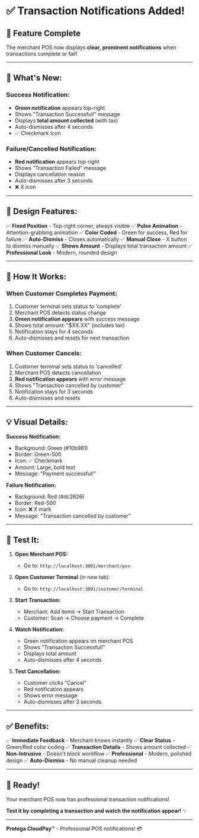 # ✅ Transaction Notifications Added!

## 🎉 Feature Complete

The merchant POS now displays **clear, prominent notifications** when transactions complete or fail!

---

## 📢 What's New:

### Success Notification:
- **Green notification** appears top-right
- Shows "Transaction Successful!" message
- Displays **total amount collected** (with tax)
- Auto-dismisses after 4 seconds
- ✅ Checkmark icon

### Failure/Cancelled Notification:
- **Red notification** appears top-right
- Shows "Transaction Failed" message
- Displays cancellation reason
- Auto-dismisses after 3 seconds
- ❌ X icon

---

## 🎨 Design Features:

✅ **Fixed Position** - Top-right corner, always visible
✅ **Pulse Animation** - Attention-grabbing animation
✅ **Color Coded** - Green for success, Red for failure
✅ **Auto-Dismiss** - Closes automatically
✅ **Manual Close** - X button to dismiss manually
✅ **Shows Amount** - Displays total transaction amount
✅ **Professional Look** - Modern, rounded design

---

## 🔄 How It Works:

### When Customer Completes Payment:
1. Customer terminal sets status to 'complete'
2. Merchant POS detects status change
3. **Green notification appears** with success message
4. Shows total amount: "$XX.XX" (includes tax)
5. Notification stays for 4 seconds
6. Auto-dismisses and resets for next transaction

### When Customer Cancels:
1. Customer terminal sets status to 'cancelled'
2. Merchant POS detects cancellation
3. **Red notification appears** with error message
4. Shows "Transaction cancelled by customer"
5. Notification stays for 3 seconds
6. Auto-dismisses and resets

---

## 💡 Visual Details:

**Success Notification:**
- Background: Green (#10b981)
- Border: Green-500
- Icon: ✅ Checkmark
- Amount: Large, bold text
- Message: "Payment successful!"

**Failure Notification:**
- Background: Red (#dc2626)
- Border: Red-500
- Icon: ❌ X mark
- Message: "Transaction cancelled by customer"

---

## 🎯 Test It:

1. **Open Merchant POS:**
   - Go to: `http://localhost:3001/merchant/pos`

2. **Open Customer Terminal** (in new tab):
   - Go to: `http://localhost:3001/customer/terminal`

3. **Start Transaction:**
   - Merchant: Add items → Start Transaction
   - Customer: Scan → Choose payment → Complete

4. **Watch Notification:**
   - Green notification appears on merchant POS
   - Shows "Transaction Successful!"
   - Displays total amount
   - Auto-dismisses after 4 seconds

5. **Test Cancellation:**
   - Customer clicks "Cancel"
   - Red notification appears
   - Shows error message
   - Auto-dismisses after 3 seconds

---

## ✅ Benefits:

✅ **Immediate Feedback** - Merchant knows instantly
✅ **Clear Status** - Green/Red color coding
✅ **Transaction Details** - Shows amount collected
✅ **Non-Intrusive** - Doesn't block workflow
✅ **Professional** - Modern, polished design
✅ **Auto-Dismiss** - No manual cleanup needed

---

## 🎉 Ready!

Your merchant POS now has professional transaction notifications!

**Test it by completing a transaction and watch the notification appear!** ✨

---

**Protega CloudPay™** - Professional POS notifications! 💳


